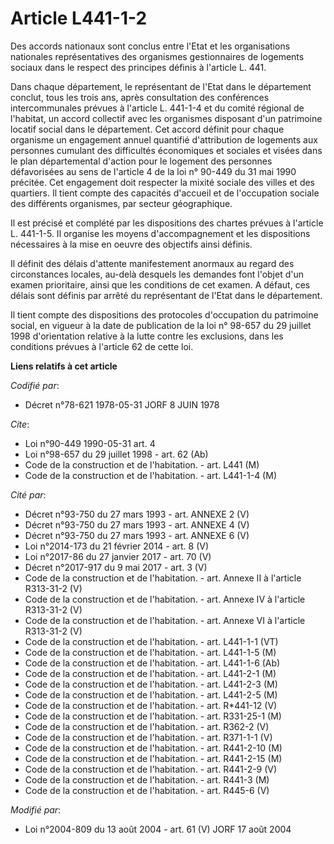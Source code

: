 # Article L441-1-2

Des accords nationaux sont conclus entre l'Etat et les organisations nationales représentatives des organismes gestionnaires
de logements sociaux dans le respect des principes définis à l'article L. 441.

Dans chaque département, le représentant de l'Etat dans le département conclut, tous les trois ans, après consultation des
conférences intercommunales prévues à l'article L. 441-1-4 et du comité régional de l'habitat, un accord collectif avec les
organismes disposant d'un patrimoine locatif social dans le département. Cet accord définit pour chaque organisme un
engagement annuel quantifié d'attribution de logements aux personnes cumulant des difficultés économiques et sociales et
visées dans le plan départemental d'action pour le logement des personnes défavorisées au sens de l'article 4 de la loi n°
90-449 du 31 mai 1990 précitée. Cet engagement doit respecter la mixité sociale des villes et des quartiers. Il tient compte
des capacités d'accueil et de l'occupation sociale des différents organismes, par secteur géographique.

Il est précisé et complété par les dispositions des chartes prévues à l'article L. 441-1-5. Il organise les moyens
d'accompagnement et les dispositions nécessaires à la mise en oeuvre des objectifs ainsi définis.

Il définit des délais d'attente manifestement anormaux au regard des circonstances locales, au-delà desquels les demandes
font l'objet d'un examen prioritaire, ainsi que les conditions de cet examen. A défaut, ces délais sont définis par arrêté du
représentant de l'Etat dans le département.

Il tient compte des dispositions des protocoles d'occupation du patrimoine social, en vigueur à la date de publication de la
loi n° 98-657 du 29 juillet 1998 d'orientation relative à la lutte contre les exclusions, dans les conditions prévues à
l'article 62 de cette loi.

**Liens relatifs à cet article**

_Codifié par_:

  - Décret n°78-621 1978-05-31 JORF 8 JUIN 1978

_Cite_:

  - Loi n°90-449 1990-05-31 art. 4
  - Loi n°98-657 du 29 juillet 1998 - art. 62 (Ab)
  - Code de la construction et de l'habitation. - art. L441 (M)
  - Code de la construction et de l'habitation. - art. L441-1-4 (M)

_Cité par_:

  - Décret n°93-750 du 27 mars 1993 - art. ANNEXE 2 (V)
  - Décret n°93-750 du 27 mars 1993 - art. ANNEXE 4 (V)
  - Décret n°93-750 du 27 mars 1993 - art. ANNEXE 6 (V)
  - Loi n°2014-173 du 21 février 2014 - art. 8 (V)
  - Loi n°2017-86 du 27 janvier 2017 - art. 70 (V)
  - Décret n°2017-917 du 9 mai 2017 - art. 3 (V)
  - Code de la construction et de l'habitation. - art. Annexe II à l'article R313-31-2 (V)
  - Code de la construction et de l'habitation. - art. Annexe IV à l'article R313-31-2 (V)
  - Code de la construction et de l'habitation. - art. Annexe VI à l'article R313-31-2 (V)
  - Code de la construction et de l'habitation. - art. L441-1-1 (VT)
  - Code de la construction et de l'habitation. - art. L441-1-5 (M)
  - Code de la construction et de l'habitation. - art. L441-1-6 (Ab)
  - Code de la construction et de l'habitation. - art. L441-2-1 (M)
  - Code de la construction et de l'habitation. - art. L441-2-3 (M)
  - Code de la construction et de l'habitation. - art. L441-2-5 (M)
  - Code de la construction et de l'habitation. - art. R*441-12 (V)
  - Code de la construction et de l'habitation. - art. R331-25-1 (M)
  - Code de la construction et de l'habitation. - art. R362-2 (V)
  - Code de la construction et de l'habitation. - art. R371-1-1 (V)
  - Code de la construction et de l'habitation. - art. R441-2-10 (M)
  - Code de la construction et de l'habitation. - art. R441-2-15 (M)
  - Code de la construction et de l'habitation. - art. R441-2-9 (V)
  - Code de la construction et de l'habitation. - art. R441-3 (M)
  - Code de la construction et de l'habitation. - art. R445-6 (V)

_Modifié par_:

  - Loi n°2004-809 du 13 août 2004 - art. 61 (V) JORF 17 août 2004
